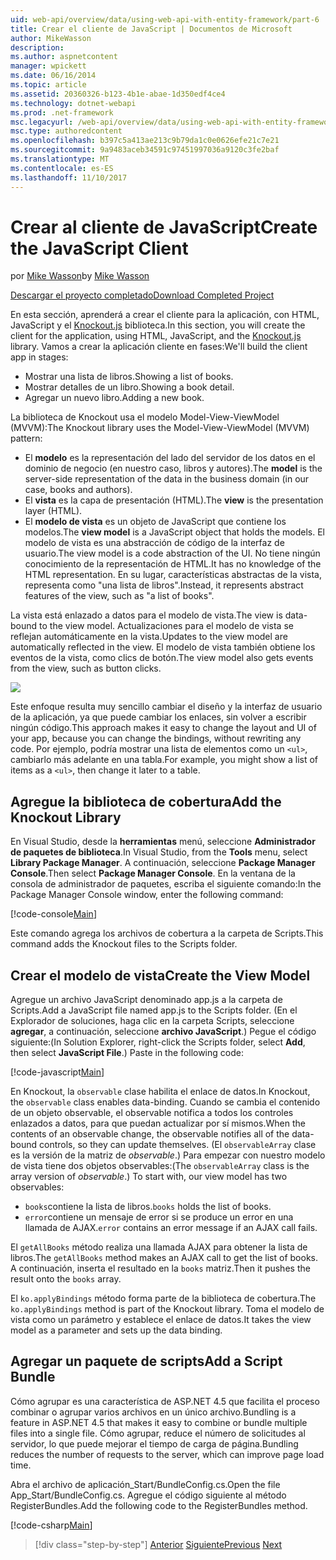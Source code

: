 ```yaml
---
uid: web-api/overview/data/using-web-api-with-entity-framework/part-6
title: Crear el cliente de JavaScript | Documentos de Microsoft
author: MikeWasson
description: 
ms.author: aspnetcontent
manager: wpickett
ms.date: 06/16/2014
ms.topic: article
ms.assetid: 20360326-b123-4b1e-abae-1d350edf4ce4
ms.technology: dotnet-webapi
ms.prod: .net-framework
msc.legacyurl: /web-api/overview/data/using-web-api-with-entity-framework/part-6
msc.type: authoredcontent
ms.openlocfilehash: b397c5a413ae213c9b79da1c0e0626efe21c7e21
ms.sourcegitcommit: 9a9483aceb34591c97451997036a9120c3fe2baf
ms.translationtype: MT
ms.contentlocale: es-ES
ms.lasthandoff: 11/10/2017
---
```

<a name="create-the-javascript-client"></a><span data-ttu-id="eaa5d-102">Crear al cliente de JavaScript</span><span class="sxs-lookup"><span data-stu-id="eaa5d-102">Create the JavaScript Client</span></span>
====================
<span data-ttu-id="eaa5d-103">por [Mike Wasson](https://github.com/MikeWasson)</span><span class="sxs-lookup"><span data-stu-id="eaa5d-103">by [Mike Wasson](https://github.com/MikeWasson)</span></span>

[<span data-ttu-id="eaa5d-104">Descargar el proyecto completado</span><span class="sxs-lookup"><span data-stu-id="eaa5d-104">Download Completed Project</span></span>](https://github.com/MikeWasson/BookService)

<span data-ttu-id="eaa5d-105">En esta sección, aprenderá a crear el cliente para la aplicación, con HTML, JavaScript y el [Knockout.js](http://knockoutjs.com/) biblioteca.</span><span class="sxs-lookup"><span data-stu-id="eaa5d-105">In this section, you will create the client for the application, using HTML, JavaScript, and the [Knockout.js](http://knockoutjs.com/) library.</span></span> <span data-ttu-id="eaa5d-106">Vamos a crear la aplicación cliente en fases:</span><span class="sxs-lookup"><span data-stu-id="eaa5d-106">We'll build the client app in stages:</span></span>

- <span data-ttu-id="eaa5d-107">Mostrar una lista de libros.</span><span class="sxs-lookup"><span data-stu-id="eaa5d-107">Showing a list of books.</span></span>
- <span data-ttu-id="eaa5d-108">Mostrar detalles de un libro.</span><span class="sxs-lookup"><span data-stu-id="eaa5d-108">Showing a book detail.</span></span>
- <span data-ttu-id="eaa5d-109">Agregar un nuevo libro.</span><span class="sxs-lookup"><span data-stu-id="eaa5d-109">Adding a new book.</span></span>

<span data-ttu-id="eaa5d-110">La biblioteca de Knockout usa el modelo Model-View-ViewModel (MVVM):</span><span class="sxs-lookup"><span data-stu-id="eaa5d-110">The Knockout library uses the Model-View-ViewModel (MVVM) pattern:</span></span>

- <span data-ttu-id="eaa5d-111">El **modelo** es la representación del lado del servidor de los datos en el dominio de negocio (en nuestro caso, libros y autores).</span><span class="sxs-lookup"><span data-stu-id="eaa5d-111">The **model** is the server-side representation of the data in the business domain (in our case, books and authors).</span></span>
- <span data-ttu-id="eaa5d-112">El **vista** es la capa de presentación (HTML).</span><span class="sxs-lookup"><span data-stu-id="eaa5d-112">The **view** is the presentation layer (HTML).</span></span>
- <span data-ttu-id="eaa5d-113">El **modelo de vista** es un objeto de JavaScript que contiene los modelos.</span><span class="sxs-lookup"><span data-stu-id="eaa5d-113">The **view model** is a JavaScript object that holds the models.</span></span> <span data-ttu-id="eaa5d-114">El modelo de vista es una abstracción de código de la interfaz de usuario.</span><span class="sxs-lookup"><span data-stu-id="eaa5d-114">The view model is a code abstraction of the UI.</span></span> <span data-ttu-id="eaa5d-115">No tiene ningún conocimiento de la representación de HTML.</span><span class="sxs-lookup"><span data-stu-id="eaa5d-115">It has no knowledge of the HTML representation.</span></span> <span data-ttu-id="eaa5d-116">En su lugar, características abstractas de la vista, representa como &quot;una lista de libros&quot;.</span><span class="sxs-lookup"><span data-stu-id="eaa5d-116">Instead, it represents abstract features of the view, such as &quot;a list of books&quot;.</span></span>

<span data-ttu-id="eaa5d-117">La vista está enlazado a datos para el modelo de vista.</span><span class="sxs-lookup"><span data-stu-id="eaa5d-117">The view is data-bound to the view model.</span></span> <span data-ttu-id="eaa5d-118">Actualizaciones para el modelo de vista se reflejan automáticamente en la vista.</span><span class="sxs-lookup"><span data-stu-id="eaa5d-118">Updates to the view model are automatically reflected in the view.</span></span> <span data-ttu-id="eaa5d-119">El modelo de vista también obtiene los eventos de la vista, como clics de botón.</span><span class="sxs-lookup"><span data-stu-id="eaa5d-119">The view model also gets events from the view, such as button clicks.</span></span>

![](part-6/_static/image1.png)

<span data-ttu-id="eaa5d-120">Este enfoque resulta muy sencillo cambiar el diseño y la interfaz de usuario de la aplicación, ya que puede cambiar los enlaces, sin volver a escribir ningún código.</span><span class="sxs-lookup"><span data-stu-id="eaa5d-120">This approach makes it easy to change the layout and UI of your app, because you can change the bindings, without rewriting any code.</span></span> <span data-ttu-id="eaa5d-121">Por ejemplo, podría mostrar una lista de elementos como un `<ul>`, cambiarlo más adelante en una tabla.</span><span class="sxs-lookup"><span data-stu-id="eaa5d-121">For example, you might show a list of items as a `<ul>`, then change it later to a table.</span></span>

## <a name="add-the-knockout-library"></a><span data-ttu-id="eaa5d-122">Agregue la biblioteca de cobertura</span><span class="sxs-lookup"><span data-stu-id="eaa5d-122">Add the Knockout Library</span></span>

<span data-ttu-id="eaa5d-123">En Visual Studio, desde la **herramientas** menú, seleccione **Administrador de paquetes de biblioteca**.</span><span class="sxs-lookup"><span data-stu-id="eaa5d-123">In Visual Studio, from the **Tools** menu, select **Library Package Manager**.</span></span> <span data-ttu-id="eaa5d-124">A continuación, seleccione **Package Manager Console**.</span><span class="sxs-lookup"><span data-stu-id="eaa5d-124">Then select **Package Manager Console**.</span></span> <span data-ttu-id="eaa5d-125">En la ventana de la consola de administrador de paquetes, escriba el siguiente comando:</span><span class="sxs-lookup"><span data-stu-id="eaa5d-125">In the Package Manager Console window, enter the following command:</span></span>

[!code-console[Main](part-6/samples/sample1.cmd)]

<span data-ttu-id="eaa5d-126">Este comando agrega los archivos de cobertura a la carpeta de Scripts.</span><span class="sxs-lookup"><span data-stu-id="eaa5d-126">This command adds the Knockout files to the Scripts folder.</span></span>

## <a name="create-the-view-model"></a><span data-ttu-id="eaa5d-127">Crear el modelo de vista</span><span class="sxs-lookup"><span data-stu-id="eaa5d-127">Create the View Model</span></span>

<span data-ttu-id="eaa5d-128">Agregue un archivo JavaScript denominado app.js a la carpeta de Scripts.</span><span class="sxs-lookup"><span data-stu-id="eaa5d-128">Add a JavaScript file named app.js to the Scripts folder.</span></span> <span data-ttu-id="eaa5d-129">(En el Explorador de soluciones, haga clic en la carpeta Scripts, seleccione **agregar**, a continuación, seleccione **archivo JavaScript**.) Pegue el código siguiente:</span><span class="sxs-lookup"><span data-stu-id="eaa5d-129">(In Solution Explorer, right-click the Scripts folder, select **Add**, then select **JavaScript File**.) Paste in the following code:</span></span>

[!code-javascript[Main](part-6/samples/sample2.js)]

<span data-ttu-id="eaa5d-130">En Knockout, la `observable` clase habilita el enlace de datos.</span><span class="sxs-lookup"><span data-stu-id="eaa5d-130">In Knockout, the `observable` class enables data-binding.</span></span> <span data-ttu-id="eaa5d-131">Cuando se cambia el contenido de un objeto observable, el observable notifica a todos los controles enlazados a datos, para que puedan actualizar por sí mismos.</span><span class="sxs-lookup"><span data-stu-id="eaa5d-131">When the contents of an observable change, the observable notifies all of the data-bound controls, so they can update themselves.</span></span> <span data-ttu-id="eaa5d-132">(El `observableArray` clase es la versión de la matriz de *observable*.) Para empezar con nuestro modelo de vista tiene dos objetos observables:</span><span class="sxs-lookup"><span data-stu-id="eaa5d-132">(The `observableArray` class is the array version of *observable*.) To start with, our view model has two observables:</span></span>

- <span data-ttu-id="eaa5d-133">`books`contiene la lista de libros.</span><span class="sxs-lookup"><span data-stu-id="eaa5d-133">`books` holds the list of books.</span></span>
- <span data-ttu-id="eaa5d-134">`error`contiene un mensaje de error si se produce un error en una llamada de AJAX.</span><span class="sxs-lookup"><span data-stu-id="eaa5d-134">`error` contains an error message if an AJAX call fails.</span></span>

<span data-ttu-id="eaa5d-135">El `getAllBooks` método realiza una llamada AJAX para obtener la lista de libros.</span><span class="sxs-lookup"><span data-stu-id="eaa5d-135">The `getAllBooks` method makes an AJAX call to get the list of books.</span></span> <span data-ttu-id="eaa5d-136">A continuación, inserta el resultado en la `books` matriz.</span><span class="sxs-lookup"><span data-stu-id="eaa5d-136">Then it pushes the result onto the `books` array.</span></span>

<span data-ttu-id="eaa5d-137">El `ko.applyBindings` método forma parte de la biblioteca de cobertura.</span><span class="sxs-lookup"><span data-stu-id="eaa5d-137">The `ko.applyBindings` method is part of the Knockout library.</span></span> <span data-ttu-id="eaa5d-138">Toma el modelo de vista como un parámetro y establece el enlace de datos.</span><span class="sxs-lookup"><span data-stu-id="eaa5d-138">It takes the view model as a parameter and sets up the data binding.</span></span>

## <a name="add-a-script-bundle"></a><span data-ttu-id="eaa5d-139">Agregar un paquete de scripts</span><span class="sxs-lookup"><span data-stu-id="eaa5d-139">Add a Script Bundle</span></span>

<span data-ttu-id="eaa5d-140">Cómo agrupar es una característica de ASP.NET 4.5 que facilita el proceso combinar o agrupar varios archivos en un único archivo.</span><span class="sxs-lookup"><span data-stu-id="eaa5d-140">Bundling is a feature in ASP.NET 4.5 that makes it easy to combine or bundle multiple files into a single file.</span></span> <span data-ttu-id="eaa5d-141">Cómo agrupar, reduce el número de solicitudes al servidor, lo que puede mejorar el tiempo de carga de página.</span><span class="sxs-lookup"><span data-stu-id="eaa5d-141">Bundling reduces the number of requests to the server, which can improve page load time.</span></span>

<span data-ttu-id="eaa5d-142">Abra el archivo de aplicación\_Start/BundleConfig.cs.</span><span class="sxs-lookup"><span data-stu-id="eaa5d-142">Open the file App\_Start/BundleConfig.cs.</span></span> <span data-ttu-id="eaa5d-143">Agregue el código siguiente al método RegisterBundles.</span><span class="sxs-lookup"><span data-stu-id="eaa5d-143">Add the following code to the RegisterBundles method.</span></span>

[!code-csharp[Main](part-6/samples/sample3.cs)]

>[!div class="step-by-step"]
<span data-ttu-id="eaa5d-144">[Anterior](part-5.md)
[Siguiente](part-7.md)</span><span class="sxs-lookup"><span data-stu-id="eaa5d-144">[Previous](part-5.md)
[Next](part-7.md)</span></span>
